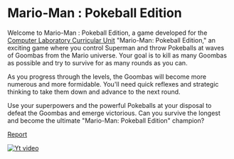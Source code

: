 # Mario-Man : Pokeball Edition

Welcome to Mario-Man : Pokeball Edition, a game developed for the [Computer Laboratory Curricular Unit](https://sigarra.up.pt/feup/en/UCURR_GERAL.FICHA_UC_VIEW?pv_ocorrencia_id=501680)
"Mario-Man: Pokeball Edition," an exciting game where you control Superman and throw Pokeballs at waves of Goombas from the Mario universe. Your goal is to kill as many Goombas as possible and try to survive for as many rounds as you can.

As you progress through the levels, the Goombas will become more numerous and more formidable. You'll need quick reflexes and strategic thinking to take them down and advance to the next round.

Use your superpowers and the powerful Pokeballs at your disposal to defeat the Goombas and emerge victorious. Can you survive the longest and become the ultimate "Mario-Man: Pokeball Edition" champion?

[Report](/doc/Proj_Report.pdf)

[![Yt video](http://img.youtube.com/vi/inYz8ARiVhw/0.jpg)](https://www.youtube.com/watch?v=inYz8ARiVhw "FEUP LCOM 2022 - MARIO-MAN: Pokeball Edition")
